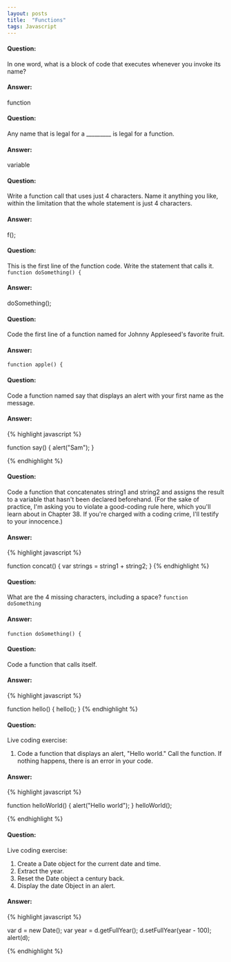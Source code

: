 ```yaml
---
layout: posts
title:  "Functions"
tags: Javascript
---
```


#### Question:
In one word, what is a block of code that executes whenever you invoke its name?

#### Answer:
function

#### Question:
Any name that is legal for a _________ is legal for a function.

#### Answer:
variable

#### Question:
Write a function call that uses just 4 characters. Name it anything you like, within the limitation that the whole statement is just 4 characters.

#### Answer:
f();

#### Question:
This is the first line of the function code. Write the statement that calls it.
`function doSomething() {`

#### Answer:
doSomething();

#### Question:
Code the first line of a function named for Johnny Appleseed's favorite fruit.

#### Answer:
`function apple() {`

#### Question:
Code a function named say that displays an alert with your first name as the message.

#### Answer:
{% highlight javascript %}

function say() {
  alert("Sam");
}

{% endhighlight %}

#### Question:
Code a function that concatenates string1 and string2 and assigns the result to a variable that hasn't been declared beforehand. (For the sake of practice, I'm asking you to violate a good-coding rule here, which you'll learn about in Chapter 38. If you're charged with a coding crime, I'll testify to your innocence.)

#### Answer:
{% highlight javascript %}

function concat() {
  var strings = string1 + string2;
}
{% endhighlight %}

#### Question:
What are the 4 missing characters, including a space?
`function doSomething`

#### Answer:
`function doSomething() {`

#### Question:
Code a function that calls itself.

#### Answer:
{% highlight javascript %}

function hello() {
  hello();
}
{% endhighlight %}

#### Question:
Live coding exercise:
1) Code a function that displays an alert, "Hello world." Call the function. If nothing happens, there is an error in your code.

#### Answer:
{% highlight javascript %}

function helloWorld() {
  alert("Hello world");
}
helloWorld();

{% endhighlight %}

#### Question:
Live coding exercise:
1) Create a Date object for the current date and time.
2) Extract the year.
3) Reset the Date object a century back.
4) Display the date Object in an alert.

#### Answer:
{% highlight javascript %}

var d = new Date();
var year = d.getFullYear();
d.setFullYear(year - 100);
alert(d);

{% endhighlight %}
